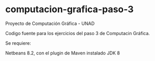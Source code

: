 # computacion-grafica-paso-3
Proyecto de Computación Gráfica - UNAD

Codigo fuente para los ejercicios del paso 3 de Computacin Gráfica.

Se requiere:

Netbeans 8.2, con el plugin de Maven instalado
JDK 8

